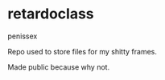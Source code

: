 # retardoclass
penissex


Repo used to store files for my shitty frames. 

Made public because why not. 
